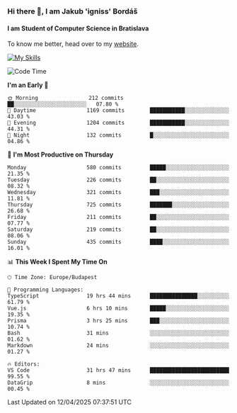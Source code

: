 ### Hi there 👋, I am Jakub 'igniss' Bordáš

#### I am Student of Computer Science in Bratislava
To know me better, head over to my [website](https://bordas.sk).

[![My Skills](https://skillicons.dev/icons?i=js,typescript,html,css,figma,svelte,vue,next,postgresql,nest,express,nodejs)](https://bordas.sk)


<!--START_SECTION:waka-->
![Code Time](http://img.shields.io/badge/Code%20Time-1%2C829%20hrs%2046%20mins-blue)

**I'm an Early 🐤** 

```text
🌞 Morning                212 commits         ██░░░░░░░░░░░░░░░░░░░░░░░   07.80 % 
🌆 Daytime                1169 commits        ███████████░░░░░░░░░░░░░░   43.03 % 
🌃 Evening                1204 commits        ███████████░░░░░░░░░░░░░░   44.31 % 
🌙 Night                  132 commits         █░░░░░░░░░░░░░░░░░░░░░░░░   04.86 % 
```
📅 **I'm Most Productive on Thursday** 

```text
Monday                   580 commits         █████░░░░░░░░░░░░░░░░░░░░   21.35 % 
Tuesday                  226 commits         ██░░░░░░░░░░░░░░░░░░░░░░░   08.32 % 
Wednesday                321 commits         ███░░░░░░░░░░░░░░░░░░░░░░   11.81 % 
Thursday                 725 commits         ███████░░░░░░░░░░░░░░░░░░   26.68 % 
Friday                   211 commits         ██░░░░░░░░░░░░░░░░░░░░░░░   07.77 % 
Saturday                 219 commits         ██░░░░░░░░░░░░░░░░░░░░░░░   08.06 % 
Sunday                   435 commits         ████░░░░░░░░░░░░░░░░░░░░░   16.01 % 
```


📊 **This Week I Spent My Time On** 

```text
🕑︎ Time Zone: Europe/Budapest

💬 Programming Languages: 
TypeScript               19 hrs 44 mins      ███████████████░░░░░░░░░░   61.79 % 
Vue.js                   6 hrs 10 mins       █████░░░░░░░░░░░░░░░░░░░░   19.35 % 
Prisma                   3 hrs 25 mins       ███░░░░░░░░░░░░░░░░░░░░░░   10.74 % 
Bash                     31 mins             ░░░░░░░░░░░░░░░░░░░░░░░░░   01.62 % 
Markdown                 24 mins             ░░░░░░░░░░░░░░░░░░░░░░░░░   01.27 % 

🔥 Editors: 
VS Code                  31 hrs 47 mins      █████████████████████████   99.55 % 
DataGrip                 8 mins              ░░░░░░░░░░░░░░░░░░░░░░░░░   00.45 % 
```


 Last Updated on 12/04/2025 07:37:51 UTC
<!--END_SECTION:waka-->
